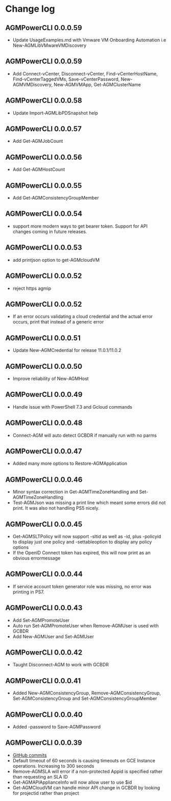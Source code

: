 # Change log
## AGMPowerCLI 0.0.0.59
* Update UsageExamples.md with Vmware VM Onboarding Automation i.e New-AGMLibVMwareVMDiscovery
## AGMPowerCLI 0.0.0.59
* Add Connect-vCenter, Disconnect-vCenter, Find-vCenterHostName, Find-vCenterTaggedVMs, Save-vCenterPassword, New-AGMVMDiscovery, New-AGMVMApp, Get-AGMClusterName

## AGMPowerCLI 0.0.0.58
* Update Import-AGMLibPDSnapshot help

## AGMPowerCLI 0.0.0.57
* Add Get-AGMJobCount

## AGMPowerCLI 0.0.0.56
* Add Get-AGMHostCount

## AGMPowerCLI 0.0.0.55
* Add Get-AGMConsistencyGroupMember

## AGMPowerCLI 0.0.0.54
* support more modern ways to get bearer token.  Support for API changes coming in future releases.

## AGMPowerCLI 0.0.0.53
* add printjson option to get-AGMcloudVM

## AGMPowerCLI 0.0.0.52
* reject https agmip

## AGMPowerCLI 0.0.0.52
* If an error occurs validating a cloud credential and the actual error occurs, print that instead of a generic error

## AGMPowerCLI 0.0.0.51
* Update New-AGMCredential for release 11.0.1/11.0.2

## AGMPowerCLI 0.0.0.50
* Improve reliability of New-AGMHost

## AGMPowerCLI 0.0.0.49
* Handle issue with PowerShell 7.3 and Gcloud commands

## AGMPowerCLI 0.0.0.48
* Connect-AGM will auto detect GCBDR if manually run with no parms

## AGMPowerCLI 0.0.0.47
* Added many more options to Restore-AGMApplication 

## AGMPowerCLI 0.0.0.46
* Minor syntax correction in Get-AGMTimeZoneHandling and Set-AGMTimeZoneHandling
* Test-AGMJson was missing a print line which meant some errors did not print.  It was also not handling PS5 nicely.

## AGMPowerCLI 0.0.0.45
* Get-AGMSLTPolicy will now support -sltid as well as -id, plus -policyid to display just one policy and -settableoption to display any policy options
* If the OpenID Connect token has expired, this will now print as an obvious errormessage

## AGMPowerCLI 0.0.0.44
* If service account token generator role was missing, no error was printing in PS7.  

## AGMPowerCLI 0.0.0.43
* Add Set-AGMPromoteUser
* Auto run Set-AGMPromoteUser when Remove-AGMUser is used with GCBDR
* Add New-AGMUser and Set-AGMUser

## AGMPowerCLI 0.0.0.42
* Taught Disconnect-AGM to work with GCBDR

## AGMPowerCLI  0.0.0.41
* Added New-AGMConsistencyGroup, Remove-AGMConsistencyGroup, Set-AGMConsistencyGroup and Set-AGMConsistencyGroupMember 

## AGMPowerCLI  0.0.0.40
* Added -password to Save-AGMPassword

## AGMPowerCLI  0.0.0.39
* [GitHub commits](https://github.com/Actifio/AGMPowerCLI/commits/v0.0.0.39)
* Default timeout of 60 seconds is causing timeouts on GCE Instance operations. Increasing to 300 seconds
* Remove-AGMSLA will error if a non-protected Appid is specified rather than requesting an SLA ID
* Get-AGMAPIApplianceInfo will now allow user to use $id
* Get-AGMCloudVM can handle minor API change in GCBDR by looking for projectid rather than project

